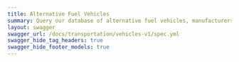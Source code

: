```yaml
---
title: Alternative Fuel Vehicles
summary: Query our database of alternative fuel vehicles, manufacturers, fuels, engines, and hybrid/conversion systems.
layout: swagger
swagger_url: /docs/transportation/vehicles-v1/spec.yml
swagger_hide_tag_headers: true
swagger_hide_footer_models: true
---
```

